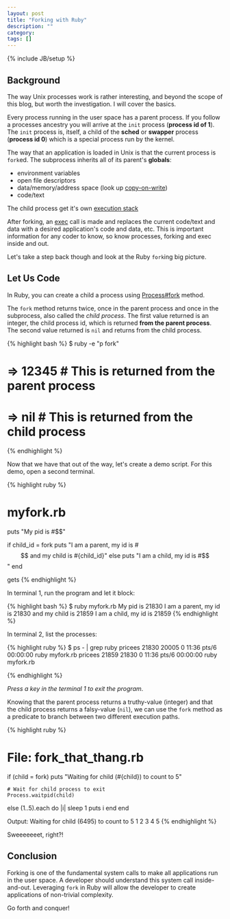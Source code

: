 ```yaml
---
layout: post
title: "Forking with Ruby"
description: ""
category: 
tags: []
---
```

{% include JB/setup %}

## Background ##

The way Unix processes work is rather interesting, and beyond the scope of this blog, but worth the investigation. I will cover the basics.

Every process running in the user space has a parent process. If you follow a processes ancestry you will arrive at the `init` process (__process id of 1__). The `init` process is, itself, a child of the __sched__ or __swapper__ process (__process id 0__) which is a special process run by the kernel.

The way that an application is loaded in Unix is that the current process is `fork`ed. The subprocess inherits all of its parent's __globals__:

- environment variables
- open file descriptors
- data/memory/address space (look up [copy-on-write](https://en.wikipedia.org/wiki/Copy-on-write))
- code/text

The child process get it's own [execution stack](https://en.wikipedia.org/wiki/Call_stack)

After forking, an [exec](http://stackoverflow.com/questions/18351198/what-are-the-uses-of-the-exec-command-in-shell-scripts) call is made and replaces the current code/text and data with a desired application's code and data, etc. This is important information for any coder to know, so know processes, forking and exec inside and out.

Let's take a step back though and look at the Ruby `fork`ing big picture.

## Let Us Code ##
In Ruby, you can create a child a process using [Process#fork](http://ruby-doc.org/core-2.1.2/Process.html) method.

The `fork` method returns twice, once in the parent process and once in the subprocess, also called the _child process_.
The first value returned is an integer, the child process id, which is returned __from the parent process__.
The second value returned is `nil` and returns from the child process.

{% highlight bash %}
$ ruby -e "p fork"
# => 12345  # This is returned from the parent process
# => nil    # This is returned from the child process
{% endhighlight %}

Now that we have that out of the way, let's create a demo script. For this demo, open a second terminal.

{% highlight ruby %}
# myfork.rb
puts "My pid is #$$"

if child_id = fork 
    puts "I am a parent, my id is #$$ and my child is #{child_id}"
else
    puts "I am a child, my id is #$$"
end

gets
{% endhighlight %}

In terminal 1, run the program and let it block:

{% highlight bash %}
$ ruby myfork.rb
My pid is 21830
I am a parent, my id is 21830 and my child is 21859
I am a child, my id is 21859
{% endhighlight %}
 
In terminal 2,  list the processes:

{% highlight ruby %}
$ ps - | grep ruby
pricees  21830 20005  0 11:36 pts/6    00:00:00 ruby myfork.rb
pricees  21859 21830  0 11:36 pts/6    00:00:00 ruby myfork.rb

{% endhighlight %}

_Press a key in the terminal 1 to exit the program_.

Knowing that the parent process returns a truthy-value (integer) and that the child process returns a falsy-value (`nil`), we can use the `fork` method as a predicate to branch between two different execution paths.

{% highlight ruby %}
# File: fork_that_thang.rb

if (child = fork)
    puts "Waiting for child (#{child}) to count to 5"

    # Wait for child process to exit
    Process.waitpid(child) 
else
    (1..5).each do |i|
        sleep 1
        puts i
    end
end

Output:
Waiting for child (6495) to count to 5
1
2
3
4
5
{% endhighlight %}

Sweeeeeeet, right?!

## Conclusion ##

Forking is one of the fundamental system calls to make all applications run in the user space. A developer should understand this system call inside-and-out. Leveraging `fork` in Ruby will allow the developer to create applications of non-trivial complexity. 

Go forth and conquer!
